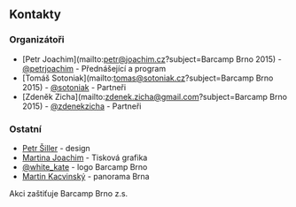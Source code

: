 Kontakty
--------
### Organizátoři
 - [Petr Joachim](mailto:petr@joachim.cz?subject=Barcamp Brno 2015) - [@petrjoachim](http://twitter.com/petrjoachim) - Přednášející a program
 - [Tomáš Sotoniak](mailto:tomas@sotoniak.cz?subject=Barcamp Brno 2015) - [@sotoniak](http://twitter.com/sotoniak) - Partneři
 - [Zdeněk Zicha](mailto:zdenek.zicha@gmail.com?subject=Barcamp Brno 2015) - [@zdenekzicha](http://twitter.com/zdenekzicha) - Partneři

### Ostatní
 - [Petr Šiller](http://petrsiller.cz/) - design
 - [Martina Joachim](http://www.twitter.com/mysulemys) - Tisková grafika
 - [@white_kate](http://www.twitter.com/white_kate) - logo Barcamp Brno
 - [Martin Kacvinský](http://kaco.sk) - panorama Brna


Akci zaštiťuje Barcamp Brno z.s.